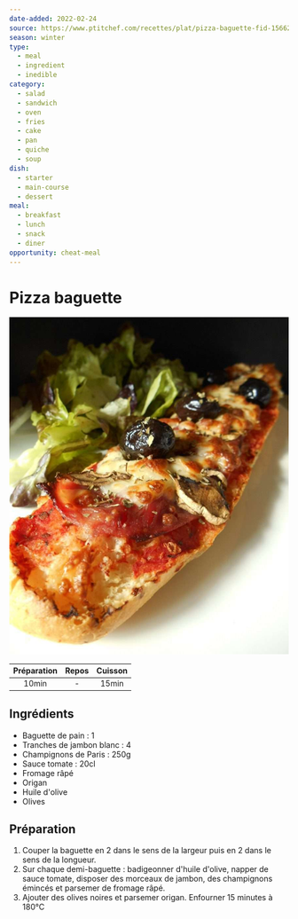```yaml
---
date-added: 2022-02-24
source: https://www.ptitchef.com/recettes/plat/pizza-baguette-fid-1566290
season: winter
type:
  - meal
  - ingredient
  - inedible
category:
  - salad
  - sandwich
  - oven
  - fries
  - cake
  - pan
  - quiche
  - soup
dish:
  - starter
  - main-course
  - dessert
meal:
  - breakfast
  - lunch
  - snack
  - diner
opportunity: cheat-meal
---
```


# Pizza baguette

![](images/Pizza%20baguette.jpg)

| Préparation | Repos | Cuisson |
|:-----------:|:-----:|:-------:|
|    10min    |   -   |  15min  |

## Ingrédients

- Baguette de pain : 1
- Tranches de jambon blanc : 4
- Champignons de Paris : 250g
- Sauce tomate : 20cl
- Fromage râpé
- Origan
- Huile d'olive
- Olives

## Préparation

1. Couper la baguette en 2 dans le sens de la largeur puis en 2 dans le sens de la longueur.
2. Sur chaque demi-baguette : badigeonner d'huile d'olive, napper de sauce tomate, disposer des morceaux de jambon, des champignons émincés et parsemer de fromage râpé.
3. Ajouter des olives noires et parsemer origan. Enfourner 15 minutes à 180°C
